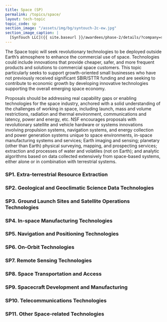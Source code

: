 ```yaml
---
title: Space (SP)
permalink: /topics/space/
layout: tech-topic
topic_code: sp
section_image: "/assets/img/bg/syntouch-2c-ew.jpg"
section_image_caption: |
  [SynTouch LLC]({{ site.baseurl }}/awardees/phase-2/details/?company=syntouch-llc#syntouch-llc) BioTac Toccare provides tactile evaluations that are consistent, quantifiable, and reflective of human perceptions.
---
```


The Space topic will seek revolutionary technologies to be deployed outside Earth’s atmosphere to enhance the commercial use of space. Technologies could include innovations that provide cheaper, safer, and more frequent products and solutions to commercial space customers. This topic particularly seeks to support growth-oriented small businesses who have not previously received significant SBIR/STTR funding and are seeking to contribute to economic growth by developing innovative technologies supporting the overall emerging space economy. 

Proposals should be addressing real capability gaps or enabling technologies for the space industry, anchored with a solid understanding of the challenges of working in space, including launch, mass and volume restrictions, radiation and thermal environment, communications and latency, power and energy, etc. NSF encourages proposals with revolutionary satellite and vehicle hardware or systems innovations involving propulsion systems, navigation systems, and energy collection and power generation systems unique to space environments, in-space manufacturing systems and services; Earth imaging and sensing; planetary (other than Earth) physical surveying, mapping, and prospecting services; extraction and processes of water and volatiles (not on Earth); and analytic algorithms based on data collected extensively from space-based systems, either alone or in combination with terrestrial systems.

### SP1. Extra-terrestrial Resource Extraction

### SP2. Geological and Geoclimatic Science Data Technologies

### SP3. Ground Launch Sites and Satellite Operations Technologies

### SP4. In-space Manufacturing Technologies

### SP5. Navigation and Positioning Technologies

### SP6. On-Orbit Technologies

### SP7. Remote Sensing Technologies

### SP8. Space Transportation and Access

### SP9. Spacecraft Development and Manufacturing

### SP10. Telecommunications Technologies

### SP11. Other Space-related Technologies
